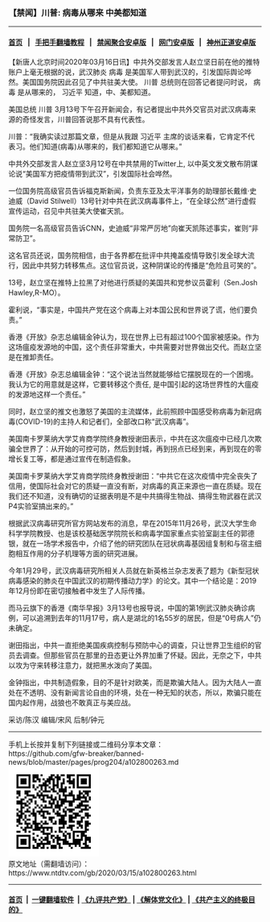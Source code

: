 ### 【禁闻】川普:  病毒从哪来 中美都知道
------------------------

#### [首页](https://github.com/gfw-breaker/banned-news/blob/master/README.md) &nbsp;&nbsp;|&nbsp;&nbsp; [手把手翻墙教程](https://github.com/gfw-breaker/guides/wiki) &nbsp;&nbsp;|&nbsp;&nbsp; [禁闻聚合安卓版](https://github.com/gfw-breaker/bn-android) &nbsp;&nbsp;|&nbsp;&nbsp; [网门安卓版](https://github.com/oGate2/oGate) &nbsp;&nbsp;|&nbsp;&nbsp; [神州正道安卓版](https://github.com/SzzdOgate/update) 



<div><div class="post_content" itemprop="articleBody">
 <p>
  【新唐人北京时间2020年03月16日讯】中共外交部发言人赵立坚日前在他的推特账户上毫无根据的说，武汉肺炎
  <ok href="https://www.ntdtv.com/gb/病毒.htm">
   病毒
  </ok>
  是美国军人带到武汉的，引发国际舆论哗然。美国国务院因此召见了中共驻美大使。
  <ok href="https://www.ntdtv.com/gb/川普.htm">
   川普
  </ok>
  总统则在回答记者提问时说，
  <ok href="https://www.ntdtv.com/gb/病毒.htm">
   病毒
  </ok>
  是从哪来的，
  <ok href="https://www.ntdtv.com/gb/习近平.htm">
   习近平
  </ok>
  知道，中、美都知道。
 </p>
 <p>
  美国总统
  <ok href="https://www.ntdtv.com/gb/川普.htm">
   川普
  </ok>
  3月13号下午召开新闻会，有记者提出中共外交官员对武汉病毒来源的奇怪发言，川普回答说那不具有代表性。
 </p>
 <p>
  川普：“我确实读过那篇文章，但是从我跟
  <ok href="https://www.ntdtv.com/gb/习近平.htm">
   习近平
  </ok>
  主席的谈话来看，它肯定不代表习。他们知道(病毒)从哪来的，我们都知道它从哪来。”
 </p>
 <p>
  中共外交部发言人赵立坚3月12号在中共禁用的Twitter上, 以中英文发文散布阴谋论说“美国军方把疫情带到武汉”，引发国际社会哗然。
 </p>
 <p>
  一位国务院高级官员告诉福克斯新闻，负责东亚及太平洋事务的助理部长戴维·史迪威（David Stilwell）13号针对中共在武汉病毒事件上，“在全球公然”进行虚假宣传运动，召见中共驻美大使崔天凯。
 </p>
 <p>
  国务院一名高级官员告诉CNN，史迪威“非常严厉地”向崔天凯陈述事实，崔则“非常防卫”。
 </p>
 <p>
  这名官员还说，国务院相信，由于各界都在批评中共掩盖疫情导致引发全球大流行，因此中共努力转移焦点。这位官员说，这种阴谋论的传播是“危险且可笑的”。
 </p>
 <p>
  13号，赵立坚在推特上拉黑了对他进行质疑的美国共和党参议员霍利（Sen.Josh Hawley,R-MO）。
 </p>
 <p>
  霍利说，“事实是，中国共产党在这个病毒上对本国公民和世界说了谎，他们要负责。”
 </p>
 <p>
  香港《开放》杂志总编辑金钟认为，现在世界上已有超过100个国家被感染。作为这场瘟疫发源地的中国，这个责任非常重大，中共需要对世界做出交代。而赵立坚是在推卸责任。
 </p>
 <p>
  香港《开放》杂志总编辑金钟：“这个说法当然就能够给它摆脱现在的一个困境。我认为它的用意就是这样，它要转移这个责任, 是中国引起的这场世界性的大瘟疫的发源地这样一个责任。”
 </p>
 <p>
  同时，赵立坚的推文也激怒了美国的主流媒体，此前照顾中国感受称病毒为新冠病毒(COVID-19)的主持人和记者们，全部改口称“武汉病毒”。
 </p>
 <p>
  美国南卡罗莱纳大学艾肯商学院终身教授谢田表示，中共在这次瘟疫中已经几次欺骗全世界了：从开始的可控可防，然后到封城，再到拐点已经到来，再到现在的零增长复工等，都是通过宣传在制造假象。
 </p>
 <p>
  美国南卡罗莱纳大学艾肯商学院终身教授谢田：“中共它在这次疫情中完全丧失了信用，使国际社会对它的质疑一直没有断，对病毒的真正来源也一直在质疑。现在我们还不知道，没有确切的证据表明是不是中共搞得生物战、搞得生物武器在武汉P4实验室搞出来的。”
 </p>
 <p>
  根据武汉病毒研究所官方网站发布的消息，早在2015年11月26号，武汉大学生命科学学院教授、也是该校基础医学院院长和病毒学国家重点实验室副主任的郭德银，就在一场学术报告中，介绍了他的研究团队在冠状病毒基因组复制和与宿主细胞相互作用的分子机理等方面的研究进展。
 </p>
 <p>
  今年1月29号，武汉病毒研究所相关人员就在新英格兰杂志发表了题为《新型冠状病毒感染的肺炎在中国武汉的初期传播动力学》的论文。其中一个结论是：2019年12月份即在密切接触者中发生了人际传播。
 </p>
 <p>
  而马云旗下的香港《南华早报》3月13号也报导说，中国的第1例武汉肺炎确诊病例，可以追溯到去年的11月17号，病人是湖北的1名55岁的居民，但是“0号病人”仍未确定。
 </p>
 <p>
  谢田指出，中共一直拒绝美国疾病控制与预防中心的调查，只让世界卫生组织的官员去调查。但那些官员在那里的丑态更让外界加重了怀疑。因此，无奈之下，中共以攻为守来转移注意力，就把黑水泼向了美国。
 </p>
 <p>
  金钟指出，中共制造假象，目的不是针对欧美，而是欺骗大陆人。因为大陆人一直处在不透明、没有新闻言论自由的环境，处在一种无知的状态，所以，欺骗只能在国内起作用，战狼也不敢真正与美应战。
 </p>
 <p>
  采访/陈汉 编辑/宋风 后制/钟元
 </p>
 <div class="single_ad">
 </div>
</div>
</div>
<hr/>
手机上长按并复制下列链接或二维码分享本文章：<br/>
https://github.com/gfw-breaker/banned-news/blob/master/pages/prog204/a102800263.md <br/>
<a href='https://github.com/gfw-breaker/banned-news/blob/master/pages/prog204/a102800263.md'><img src='https://github.com/gfw-breaker/banned-news/blob/master/pages/prog204/a102800263.md.png'/></a> <br/>
原文地址（需翻墙访问）：https://www.ntdtv.com/gb/2020/03/15/a102800263.html


------------------------
#### [首页](https://github.com/gfw-breaker/banned-news/blob/master/README.md) &nbsp;|&nbsp; [一键翻墙软件](https://github.com/gfw-breaker/nogfw/blob/master/README.md) &nbsp;| [《九评共产党》](https://github.com/gfw-breaker/9ping.md/blob/master/README.md#九评之一评共产党是什么) | [《解体党文化》](https://github.com/gfw-breaker/jtdwh.md/blob/master/README.md) | [《共产主义的终极目的》](https://github.com/gfw-breaker/gczydzjmd.md/blob/master/README.md)


<img src='http://gfw-breaker.win/banned-news/pages/prog204/a102800263.md' width='0px' height='0px'/>